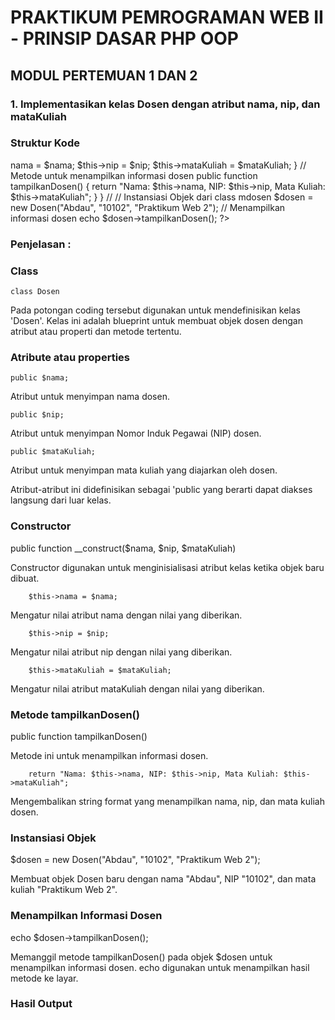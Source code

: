 # PRAKTIKUM PEMROGRAMAN WEB II - PRINSIP DASAR PHP OOP

## MODUL PERTEMUAN 1 DAN 2

### 1. Implementasikan kelas Dosen dengan atribut nama, nip, dan mataKuliah

### Struktur Kode

<?php 
// Mendefinisikan class dosen
class Dosen {
    public $nama;
    public $nip;
    public $mataKuliah;

    // Constructor untuk menginisialisasi atribut
    public function __construct($nama, $nip, $mataKuliah) {
        $this->nama = $nama;
        $this->nip = $nip;
        $this->mataKuliah = $mataKuliah;
    }

    // Metode untuk menampilkan informasi dosen
    public function tampilkanDosen() {
        return "Nama: $this->nama, NIP: $this->nip, Mata Kuliah: $this->mataKuliah";
    }
}

// // Instansiasi Objek dari class mdosen
$dosen = new Dosen("Abdau", "10102", "Praktikum Web 2");

// Menampilkan informasi dosen
echo $dosen->tampilkanDosen();
?>

### Penjelasan : 
### Class

    class Dosen
    
Pada potongan coding tersebut digunakan untuk mendefinisikan kelas 'Dosen'. Kelas ini adalah blueprint untuk membuat objek dosen dengan atribut atau properti dan metode tertentu.

### Atribute atau properties

    public $nama;
    
Atribut untuk menyimpan nama dosen.

    public $nip;

Atribut untuk menyimpan Nomor Induk Pegawai (NIP) dosen.
    
    public $mataKuliah;

Atribut untuk menyimpan mata kuliah yang diajarkan oleh dosen.

Atribut-atribut ini didefinisikan sebagai 'public yang berarti dapat diakses langsung dari luar kelas.

### Constructor

public function __construct($nama, $nip, $mataKuliah) 

Constructor digunakan untuk menginisialisasi atribut kelas ketika objek baru dibuat.

        $this->nama = $nama;

Mengatur nilai atribut nama dengan nilai yang diberikan.

        $this->nip = $nip;

Mengatur nilai atribut nip dengan nilai yang diberikan.

        $this->mataKuliah = $mataKuliah;

Mengatur nilai atribut mataKuliah dengan nilai yang diberikan.

### Metode tampilkanDosen() 

public function tampilkanDosen() 

Metode ini untuk menampilkan informasi dosen.

        return "Nama: $this->nama, NIP: $this->nip, Mata Kuliah: $this->mataKuliah";

Mengembalikan string format yang menampilkan nama, nip, dan mata kuliah dosen.

### Instansiasi Objek

$dosen = new Dosen("Abdau", "10102", "Praktikum Web 2");

Membuat objek Dosen baru dengan nama "Abdau", NIP "10102", dan mata kuliah "Praktikum Web 2".

### Menampilkan Informasi Dosen 

echo $dosen->tampilkanDosen();

Memanggil metode tampilkanDosen() pada objek $dosen untuk menampilkan informasi dosen. echo digunakan untuk menampilkan hasil metode ke layar.


### Hasil Output 










